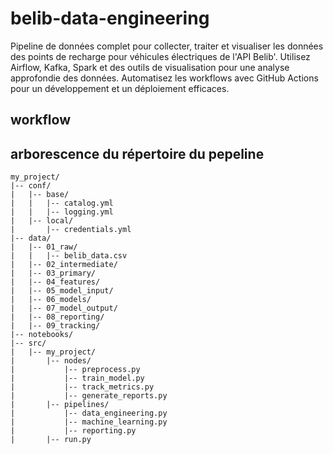 # belib-data-engineering
Pipeline de données complet pour collecter, traiter et visualiser les données des points de recharge pour véhicules électriques de l'API Belib'. Utilisez Airflow, Kafka, Spark et des outils de visualisation pour une analyse approfondie des données. Automatisez les workflows avec GitHub Actions pour un développement et un déploiement efficaces.


## workflow



## arborescence du répertoire du pepeline 
```
my_project/
|-- conf/
|   |-- base/
|   |   |-- catalog.yml
|   |   |-- logging.yml
|   |-- local/
|       |-- credentials.yml
|-- data/
|   |-- 01_raw/
|   |   |-- belib_data.csv
|   |-- 02_intermediate/
|   |-- 03_primary/
|   |-- 04_features/
|   |-- 05_model_input/
|   |-- 06_models/
|   |-- 07_model_output/
|   |-- 08_reporting/
|   |-- 09_tracking/
|-- notebooks/
|-- src/
|   |-- my_project/
|       |-- nodes/
|           |-- preprocess.py
|           |-- train_model.py
|           |-- track_metrics.py
|           |-- generate_reports.py
|       |-- pipelines/
|           |-- data_engineering.py
|           |-- machine_learning.py
|           |-- reporting.py
|       |-- run.py
```